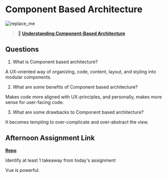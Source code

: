 # Component Based Architecture

![replace_me](https://codeworks.blob.core.windows.net/public/assets/img/illustrations/placeholder.svg)

> **📖 [Understanding Component-Based Architecture](https://codeworksacademy.com/fs-student-guide/resources/wk6/01-Component-Based-Architecture)**

## Questions

1. What is Component based architecture?

A UX-oriented way of organizing, code, content, layout, and styling into modular components.

2. What are some benefits of Component based architecture?

Makes code more aligned with UX-principles, and personally, makes more sense for user-facing code.

3. What are some drawbacks to Component based architecture?

It becomes tempting to over-complicate and over-abstract the view.

## Afternoon Assignment Link

**[Repo](https://github.com/Annikyet/vue-playground)**

Identify at least 1 takeaway from today's assignment

Vue is powerful.